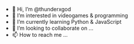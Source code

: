 - 👋 Hi, I’m @thunderxgod 
- 👀 I’m interested in videogames & programming
- 🌱 I’m currently learning Python & JavaScript
- 💞️ I’m looking to collaborate on ...
- 📫 How to reach me ...

<!---
thunderxgod/thunderxgod is a ✨ special ✨ repository because its `README.md` (this file) appears on your GitHub profile.
You can click the Preview link to take a look at your changes.
--->
